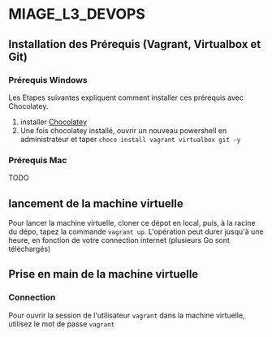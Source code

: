 # MIAGE_L3_DEVOPS

## Installation des Prérequis (Vagrant, Virtualbox et Git)

### Prérequis Windows

Les Etapes suivantes expliquent comment installer ces prérequis avec Chocolatey.

1. installer [Chocolatey](https://chocolatey.org/)
2. Une fois chocolatey installé, ouvrir un nouveau powershell en administrateur et taper ```choco install vagrant virtualbox git -y```

### Prérequis Mac

TODO

## lancement de la machine virtuelle

Pour lancer la machine virtuelle, cloner ce dépot en local, puis, à la racine du dépo, tapez la commande ```vagrant up```. L'opération peut durer jusqu'à une heure, en fonction de votre connection internet (plusieurs Go sont téléchargés)

## Prise en main de la machine virtuelle

### Connection

Pour ouvrir la session de l'utilisateur `vagrant` dans la machine virtuelle, utilisez le mot de passe `vagrant`

### 

